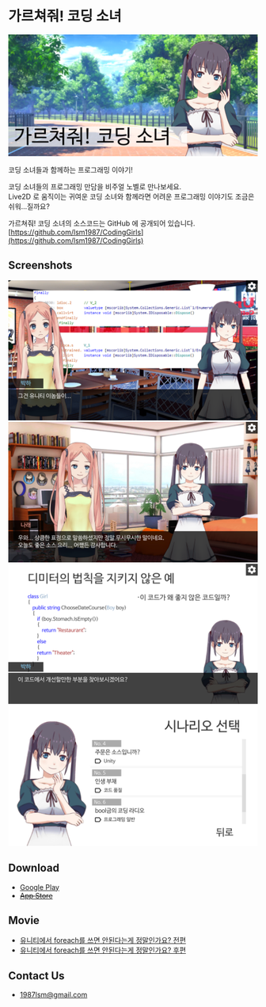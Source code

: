 가르쳐줘! 코딩 소녀
===
![GraphicImage](images/GraphicImage.png)

코딩 소녀들과 함께하는 프로그래밍 이야기!

코딩 소녀들의 프로그래밍 만담을 비주얼 노벨로 만나보세요.  
Live2D 로 움직이는 귀여운 코딩 소녀와 함께라면 어려운 프로그래밍 이야기도 조금은 쉬워...질까요?

가르쳐줘! 코딩 소녀의 소스코드는 GitHub 에 공개되어 있습니다.  
[https://github.com/lsm1987/CodingGirls](https://github.com/lsm1987/CodingGirls)

## Screenshots
![](images/Screenshot_5.5_02.png)
![](images/Screenshot_5.5_03.png)
![](images/Screenshot_5.5_04.png)
![](images/Screenshot_5.5_01.png)

## Download
- [Google Play](https://play.google.com/store/apps/details?id=com.lsm1987.CodingGirls)
- [~~App Store~~](https://itunes.apple.com/us/app/%EA%B0%80%EB%A5%B4%EC%B3%90%EC%A4%98-%EC%BD%94%EB%94%A9-%EC%86%8C%EB%85%80/id1437807884?mt=8)

## Movie
- [유니티에서 foreach를 쓰면 안된다는게 정말인가요? 전편](https://www.youtube.com/watch?v=41syxzusX0w)
- [유니티에서 foreach를 쓰면 안된다는게 정말인가요? 후편](https://www.youtube.com/watch?v=WgEz6DutNkM)

## Contact Us
- 1987lsm@gmail.com
